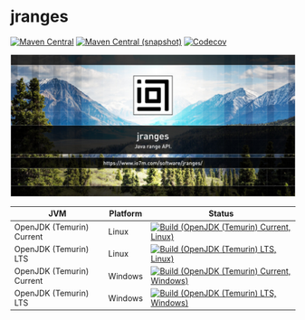 jranges
===

[![Maven Central](https://img.shields.io/maven-central/v/com.io7m.jranges/com.io7m.jranges.svg?style=flat-square)](http://search.maven.org/#search%7Cga%7C1%7Cg%3A%22com.io7m.jranges%22)
[![Maven Central (snapshot)](https://img.shields.io/nexus/s/https/s01.oss.sonatype.org/com.io7m.jranges/com.io7m.jranges.svg?style=flat-square)](https://s01.oss.sonatype.org/content/repositories/snapshots/com/io7m/jranges/)
[![Codecov](https://img.shields.io/codecov/c/github/io7m/jranges.svg?style=flat-square)](https://codecov.io/gh/io7m/jranges)

![jranges](./src/site/resources/jranges.jpg?raw=true)

| JVM | Platform | Status |
|-----|----------|--------|
| OpenJDK (Temurin) Current | Linux | [![Build (OpenJDK (Temurin) Current, Linux)](https://img.shields.io/github/workflow/status/io7m/jranges/main.linux.temurin.current)](https://github.com/io7m/jranges/actions?query=workflow%3Amain.linux.temurin.current)|
| OpenJDK (Temurin) LTS | Linux | [![Build (OpenJDK (Temurin) LTS, Linux)](https://img.shields.io/github/workflow/status/io7m/jranges/main.linux.temurin.lts)](https://github.com/io7m/jranges/actions?query=workflow%3Amain.linux.temurin.lts)|
| OpenJDK (Temurin) Current | Windows | [![Build (OpenJDK (Temurin) Current, Windows)](https://img.shields.io/github/workflow/status/io7m/jranges/main.windows.temurin.current)](https://github.com/io7m/jranges/actions?query=workflow%3Amain.windows.temurin.current)|
| OpenJDK (Temurin) LTS | Windows | [![Build (OpenJDK (Temurin) LTS, Windows)](https://img.shields.io/github/workflow/status/io7m/jranges/main.windows.temurin.lts)](https://github.com/io7m/jranges/actions?query=workflow%3Amain.windows.temurin.lts)|
